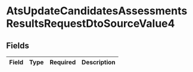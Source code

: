 # AtsUpdateCandidatesAssessmentsResultsRequestDtoSourceValue4


## Fields

| Field       | Type        | Required    | Description |
| ----------- | ----------- | ----------- | ----------- |